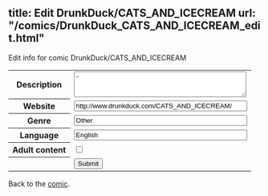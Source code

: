 title: Edit DrunkDuck/CATS_AND_ICECREAM
url: "/comics/DrunkDuck_CATS_AND_ICECREAM_edit.html"
---
Edit info for comic DrunkDuck/CATS_AND_ICECREAM

<form name="comic" action="http://gaepostmail.appspot.com/comic/" method="post">
<table class="comicinfo">
<tr>
<th>Description</th><td><textarea name="description" cols="40" rows="3">-</textarea></td>
</tr>
<tr>
<th>Website</th><td><input type="text" name="url" value="http://www.drunkduck.com/CATS_AND_ICECREAM/" size="40"/></td>
</tr>
<tr>
<th>Genre</th><td><input type="text" name="genre" value="Other" size="40"/></td>
</tr>
<tr>
<th>Language</th><td><input type="text" name="language" value="English" size="40"/></td>
</tr>
<tr>
<th>Adult content</th><td><input type="checkbox" name="adult" value="adult" /></td>
</tr>
<tr>
<th></th><td>
<input type="hidden" name="comic" value="DrunkDuck_CATS_AND_ICECREAM" />
<input type="submit" name="submit" value="Submit" />
</td>
</tr>
</table>
</form>

Back to the [comic](DrunkDuck_CATS_AND_ICECREAM.html).
